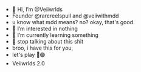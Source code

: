 - 👋 Hi, I’m @Veiiwrlds
- Founder @rarereelspull and @veiiwithmdd
- u know what mdd means? no? okay, that's good. 
- 👀 I’m interested in nothing
- 🌱 I’m currently learning something
- 💞️ stop talking about this shit
- broo, i have this for you,
- let's play 🫴🟣
- Veiiwrlds  2.0

<!---
WhoXiu/WhoXiu is a ✨ special ✨ repository because its `README.md` (this file) appears on your GitHub profile.
You can click the Preview link to take a look at your changes.
--->
